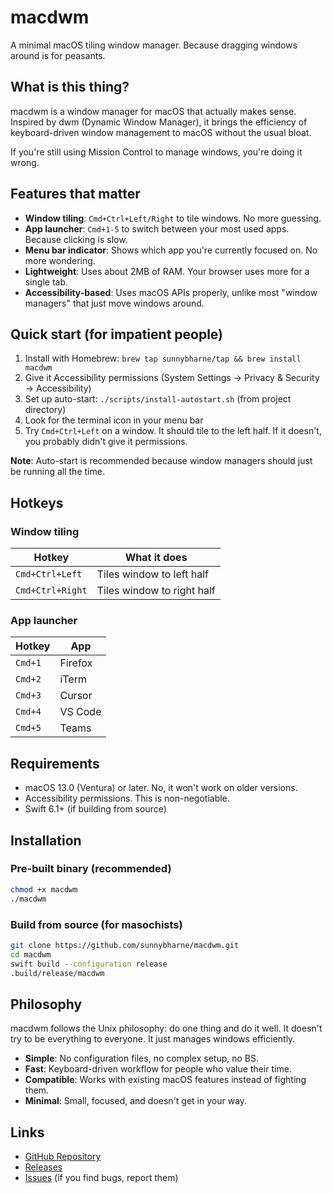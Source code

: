 # macdwm

A minimal macOS tiling window manager. Because dragging windows around is for peasants.

## What is this thing?

macdwm is a window manager for macOS that actually makes sense. Inspired by dwm (Dynamic Window Manager), it brings the efficiency of keyboard-driven window management to macOS without the usual bloat.

If you're still using Mission Control to manage windows, you're doing it wrong.

## Features that matter

- **Window tiling**: `Cmd+Ctrl+Left/Right` to tile windows. No more guessing.
- **App launcher**: `Cmd+1-5` to switch between your most used apps. Because clicking is slow.
- **Menu bar indicator**: Shows which app you're currently focused on. No more wondering.
- **Lightweight**: Uses about 2MB of RAM. Your browser uses more for a single tab.
- **Accessibility-based**: Uses macOS APIs properly, unlike most "window managers" that just move windows around.

## Quick start (for impatient people)

1. Install with Homebrew: `brew tap sunnybharne/tap && brew install macdwm`
2. Give it Accessibility permissions (System Settings → Privacy & Security → Accessibility)
3. Set up auto-start: `./scripts/install-autostart.sh` (from project directory)
4. Look for the terminal icon in your menu bar
5. Try `Cmd+Ctrl+Left` on a window. It should tile to the left half. If it doesn't, you probably didn't give it permissions.

**Note**: Auto-start is recommended because window managers should just be running all the time.

## Hotkeys

### Window tiling
| Hotkey | What it does |
|--------|--------------|
| `Cmd+Ctrl+Left` | Tiles window to left half |
| `Cmd+Ctrl+Right` | Tiles window to right half |

### App launcher
| Hotkey | App |
|--------|-----|
| `Cmd+1` | Firefox |
| `Cmd+2` | iTerm |
| `Cmd+3` | Cursor |
| `Cmd+4` | VS Code |
| `Cmd+5` | Teams |

## Requirements

- macOS 13.0 (Ventura) or later. No, it won't work on older versions.
- Accessibility permissions. This is non-negotiable.
- Swift 6.1+ (if building from source)

## Installation

### Pre-built binary (recommended)
```bash
chmod +x macdwm
./macdwm
```

### Build from source (for masochists)
```bash
git clone https://github.com/sunnybharne/macdwm.git
cd macdwm
swift build --configuration release
.build/release/macdwm
```

## Philosophy

macdwm follows the Unix philosophy: do one thing and do it well. It doesn't try to be everything to everyone. It just manages windows efficiently.

- **Simple**: No configuration files, no complex setup, no BS.
- **Fast**: Keyboard-driven workflow for people who value their time.
- **Compatible**: Works with existing macOS features instead of fighting them.
- **Minimal**: Small, focused, and doesn't get in your way.

## Links

- [GitHub Repository](https://github.com/sunnybharne/macdwm)
- [Releases](https://github.com/sunnybharne/macdwm/releases)
- [Issues](https://github.com/sunnybharne/macdwm/issues) (if you find bugs, report them)
